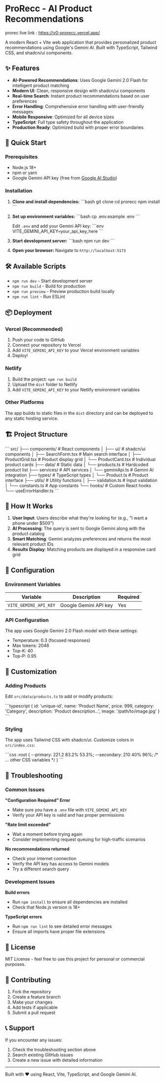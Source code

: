 # ProRecc - AI Product Recommendations

prorec live link : https://v0-prorecc.vercel.app/

A modern React + Vite web application that provides personalized product recommendations using Google's Gemini AI. Built with TypeScript, Tailwind CSS, and shadcn/ui components.

## ✨ Features

- **AI-Powered Recommendations**: Uses Google Gemini 2.0 Flash for intelligent product matching
- **Modern UI**: Clean, responsive design with shadcn/ui components
- **Real-time Search**: Instant product recommendations based on user preferences
- **Error Handling**: Comprehensive error handling with user-friendly messages
- **Mobile Responsive**: Optimized for all device sizes
- **TypeScript**: Full type safety throughout the application
- **Production Ready**: Optimized build with proper error boundaries

## 🚀 Quick Start

### Prerequisites

- Node.js 18+ 
- npm or yarn
- Google Gemini API key (free from [Google AI Studio](https://makersuite.google.com/app/apikey))

### Installation

1. **Clone and install dependencies:**
   \`\`\`bash
   git clone <your-repo-url>
   cd prorecc
   npm install
   \`\`\`

2. **Set up environment variables:**
   \`\`\`bash
   cp .env.example .env
   \`\`\`
   
   Edit `.env` and add your Gemini API key:
   \`\`\`env
   VITE_GEMINI_API_KEY=your_api_key_here
   \`\`\`

3. **Start development server:**
   \`\`\`bash
   npm run dev
   \`\`\`

4. **Open your browser:**
   Navigate to `http://localhost:5173`

## 🛠️ Available Scripts

- `npm run dev` - Start development server
- `npm run build` - Build for production
- `npm run preview` - Preview production build locally
- `npm run lint` - Run ESLint

## 📦 Deployment

### Vercel (Recommended)

1. Push your code to GitHub
2. Connect your repository to Vercel
3. Add `VITE_GEMINI_API_KEY` to your Vercel environment variables
4. Deploy!

### Netlify

1. Build the project: `npm run build`
2. Upload the `dist` folder to Netlify
3. Add `VITE_GEMINI_API_KEY` to your Netlify environment variables

### Other Platforms

The app builds to static files in the `dist` directory and can be deployed to any static hosting service.

## 🏗️ Project Structure

\`\`\`
src/
├── components/          # React components
│   ├── ui/             # shadcn/ui components
│   ├── SearchForm.tsx  # Main search interface
│   ├── ProductGrid.tsx # Product display grid
│   └── ProductCard.tsx # Individual product cards
├── data/               # Static data
│   └── products.ts     # Hardcoded product list
├── services/           # API services
│   └── geminiApi.ts    # Gemini AI integration
├── types/              # TypeScript types
│   └── Product.ts      # Product interface
├── utils/              # Utility functions
│   ├── validation.ts   # Input validation
│   └── constants.ts    # App constants
└── hooks/              # Custom React hooks
    └── useErrorHandler.ts
\`\`\`

## 🎯 How It Works

1. **User Input**: Users describe what they're looking for (e.g., "I want a phone under $500")
2. **AI Processing**: The query is sent to Google Gemini along with the product catalog
3. **Smart Matching**: Gemini analyzes preferences and returns the most relevant product IDs
4. **Results Display**: Matching products are displayed in a responsive card grid

## 🔧 Configuration

### Environment Variables

| Variable | Description | Required |
|----------|-------------|----------|
| `VITE_GEMINI_API_KEY` | Google Gemini API key | Yes |

### API Configuration

The app uses Google Gemini 2.0 Flash model with these settings:
- Temperature: 0.3 (focused responses)
- Max tokens: 2048
- Top-K: 40
- Top-P: 0.95

## 🎨 Customization

### Adding Products

Edit `src/data/products.ts` to add or modify products:

\`\`\`typescript
{
  id: 'unique-id',
  name: 'Product Name',
  price: 999,
  category: 'Category',
  description: 'Product description...',
  image: '/path/to/image.jpg'
}
\`\`\`

### Styling

The app uses Tailwind CSS with shadcn/ui. Customize colors in `src/index.css`:

\`\`\`css
:root {
  --primary: 221.2 83.2% 53.3%;
  --secondary: 210 40% 96%;
  /* ... other CSS variables */
}
\`\`\`

## 🐛 Troubleshooting

### Common Issues

**"Configuration Required" Error**
- Make sure you have a `.env` file with `VITE_GEMINI_API_KEY`
- Verify your API key is valid and has proper permissions

**"Rate limit exceeded"**
- Wait a moment before trying again
- Consider implementing request queuing for high-traffic scenarios

**No recommendations returned**
- Check your internet connection
- Verify the API key has access to Gemini models
- Try a different search query

### Development Issues

**Build errors**
- Run `npm install` to ensure all dependencies are installed
- Check that Node.js version is 18+

**TypeScript errors**
- Run `npm run lint` to see detailed error messages
- Ensure all imports have proper file extensions

## 📄 License

MIT License - feel free to use this project for personal or commercial purposes.

## 🤝 Contributing

1. Fork the repository
2. Create a feature branch
3. Make your changes
4. Add tests if applicable
5. Submit a pull request

## 📞 Support

If you encounter any issues:
1. Check the troubleshooting section above
2. Search existing GitHub issues
3. Create a new issue with detailed information

---

Built with ❤️ using React, Vite, TypeScript, and Google Gemini AI.
